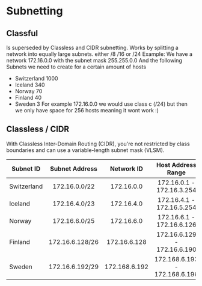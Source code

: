 # Subnetting
## Classful 
Is superseded by Classless and CIDR subnetting.
Works by splitting a network into equally large subnets. either /8 /16 or /24
Example:
We have a network 172.16.0.0 with the subnet mask 255.255.0.0
And the following Subnets we need to create for a certain amount of hosts
- Switzerland 1000
- Iceland 340
- Norway 70
- Finland 40
- Sweden 3
For example 172.16.0.0  we would use class c (/24) but then we only have space for 256 hosts meaning it wont work :)

## Classless / CIDR
With Classless Inter-Domain Routing (CIDR), you're not restricted by class boundaries and can use a variable-length subnet mask (VLSM).

| Subnet ID | Subnet Address | Network ID | Host Address Range | Broadcast Address |
| ---- | :--: | :--: | :--: | :--: |
| Switzerland | 172.16.0.0/22 | 172.16.0.0 | 172.16.0.1 - 172.16.3.254 | 172.16.3.255 |
| Iceland | 172.16.4.0/23 | 172.16.4.0 | 172.16.4.1 - 172.16.5.254 | 172.16.5.255 |
| Norway | 172.16.6.0/25 | 172.16.6.0 | 172.16.6.1 - 172.16.6.126 | 172.16.6.127 |
| Finland | 172.16.6.128/26 | 172.16.6.128 | 172.16.6.129 - 172.16.6.190 | 172.16.6.191 |
| Sweden | 172.16.6.192/29<br> | 172.168.6.192 | 172.168.6.193 - 172.168.6.196 | 172.168.6.197 |
